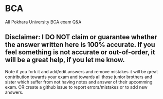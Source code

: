 # BCA
All Pokhara University BCA exam Q&amp;A


## Disclaimer: I DO NOT claim or guarantee whether the answer written here is 100% accurate. If you feel something is not accurate or out-of-order, it will be a great help, if you let me know.


Note if you fork it and add/edit answers and remove mistakes it will be great contribution towards your exam and towards all those junior brothers and sister which suffer from not having notes and answer of their upcomming exam. OR create a github issue to report errors/mistakes or to add new answers.





